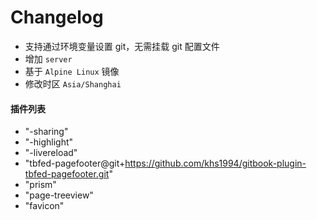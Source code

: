 # Changelog

* 支持通过环境变量设置 git，无需挂载 git 配置文件
* 增加 `server`
* 基于 `Alpine Linux` 镜像
* 修改时区 `Asia/Shanghai`

#### 插件列表

* "-sharing"
* "-highlight"
* "-livereload"
* "tbfed-pagefooter@git+https://github.com/khs1994/gitbook-plugin-tbfed-pagefooter.git"
* "prism"
* "page-treeview"
* "favicon"
